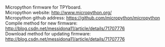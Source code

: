 Micropython firmware for TPYboard.   
Micropython website: http://www.micropython.org/   
Micropython github address: https://github.com/micropython/micropython    
Compile method for new firmware: http://blog.csdn.net/messidona11/article/details/71707776   
Download method for updating firmware: http://blog.csdn.net/messidona11/article/details/71707776
